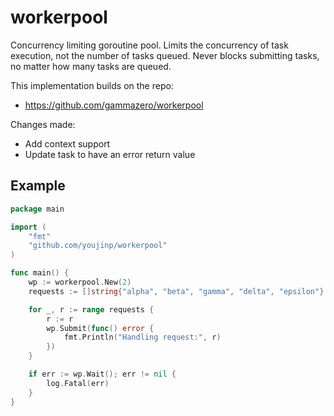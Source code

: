 # workerpool

Concurrency limiting goroutine pool. Limits the concurrency of task execution, not the number of tasks queued. Never blocks submitting tasks, no matter how many tasks are queued.

This implementation builds on the repo:

- https://github.com/gammazero/workerpool

Changes made:

- Add context support
- Update task to have an error return value

## Example

```go
package main

import (
    "fmt"
    "github.com/youjinp/workerpool"
)

func main() {
    wp := workerpool.New(2)
    requests := []string{"alpha", "beta", "gamma", "delta", "epsilon"}

    for _, r := range requests {
        r := r
        wp.Submit(func() error {
            fmt.Println("Handling request:", r)
        })
    }

    if err := wp.Wait(); err != nil {
        log.Fatal(err)
    }
}
```

